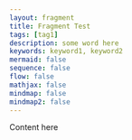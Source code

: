 ```yaml
---
layout: fragment
title: Fragment Test
tags: [tag1]
description: some word here
keywords: keyword1, keyword2
mermaid: false
sequence: false
flow: false
mathjax: false
mindmap: false
mindmap2: false
---
```


Content here
